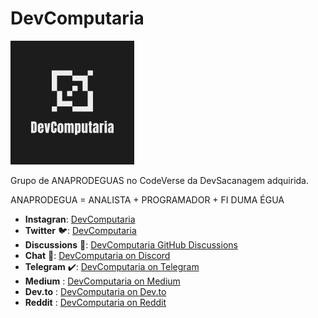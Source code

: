 # DevComputaria

![DevComputaria Logo](/profile/78062339.jpg)

Grupo de ANAPRODEGUAS no CodeVerse da DevSacanagem adquirida.

ANAPRODEGUA = ANALISTA + PROGRAMADOR + FI DUMA ÉGUA

* **Instagran**: [DevComputaria](https://www.instagram.com/devcomputaria/)
* **Twitter** 🐦: [DevComputaria](https://twitter.com/DevComputaria)
* **Discussions** 📣: [DevComputaria GitHub Discussions](https://github.com/DevComputaria/Forum/discussions)
* **Chat** 💬: [DevComputaria on Discord](https://discord.gg/J99tmA83)
* **Telegram** ✔️: [DevComputaria on Telegram](https://t.me/joinchat/PlGV0sMX4LpjY2Ix)
* **Medium** : [DevComputaria on Medium](https://medium.com/@devcomputaria)
* **Dev.to** : [DevComputaria on Dev.to](https://dev.to/devcomputariagit)
* **Reddit** : [DevComputaria on Reddit](https://www.reddit.com/user/DevComputaria)


